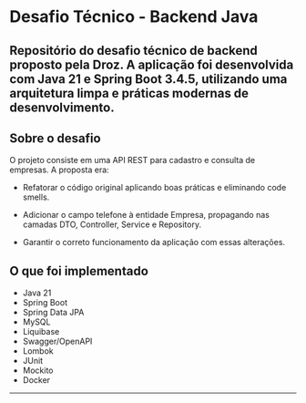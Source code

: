 # Desafio Técnico - Backend Java

Repositório do desafio técnico de backend proposto pela Droz.
A aplicação foi desenvolvida com Java 21 e Spring Boot 3.4.5, utilizando uma arquitetura limpa e práticas modernas de desenvolvimento.
---

## Sobre o desafio

O projeto consiste em uma API REST para cadastro e consulta de empresas.
A proposta era:
- Refatorar o código original aplicando boas práticas e eliminando code smells.

- Adicionar o campo telefone à entidade Empresa, propagando nas camadas DTO, Controller, Service e Repository.

- Garantir o correto funcionamento da aplicação com essas alterações.

## O que foi implementado
- Java 21
- Spring Boot
- Spring Data JPA
- MySQL
- Liquibase
- Swagger/OpenAPI
- Lombok
- JUnit
- Mockito
- Docker
---
